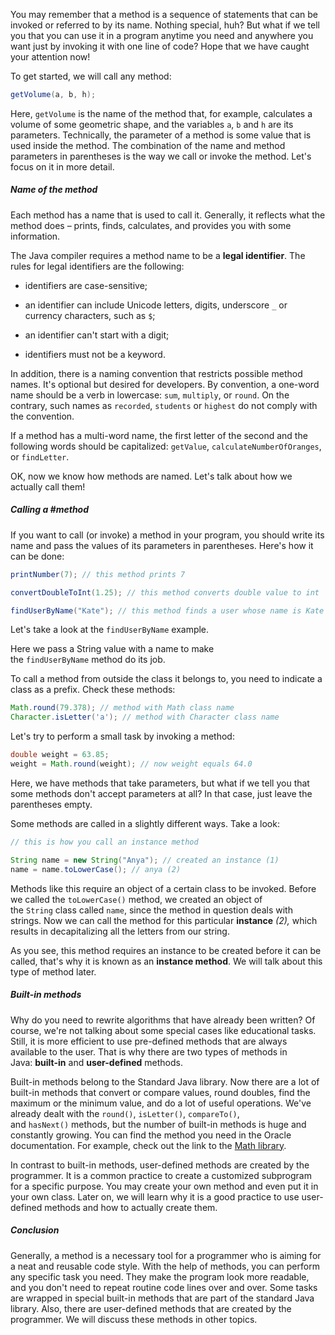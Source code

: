 You may remember that a method is a sequence of statements that can be invoked or referred to by its name. Nothing special, huh? But what if we tell you that you can use it in a program anytime you need and anywhere you want just by invoking it with one line of code? Hope that we have caught your attention now!

To get started, we will call any method:

```java
getVolume(a, b, h);
```

Here, `getVolume` is the name of the method that, for example, calculates a volume of some geometric shape, and the variables `a`, `b` and `h` are its parameters. Technically, the parameter of a method is some value that is used inside the method. The combination of the name and method parameters in parentheses is the way we call or invoke the method. Let's focus on it in more detail.

##### Name of the method

Each method has a name that is used to call it. Generally, it reflects what the method does – prints, finds, calculates, and provides you with some information.

The Java compiler requires a method name to be a **legal identifier**. The rules for legal identifiers are the following:

- identifiers are case-sensitive;
    
- an identifier can include Unicode letters, digits, underscore `_` or currency characters, such as `$`;
    
- an identifier can't start with a digit;
    
- identifiers must not be a keyword.
    

In addition, there is a naming convention that restricts possible method names. It's optional but desired for developers. By convention, a one-word name should be a verb in lowercase: `sum`, `multiply`, or `round`. On the contrary, such names as `recorded`, `students` or `highest` do not comply with the convention.

If a method has a multi-word name, the first letter of the second and the following words should be capitalized: `getValue`, `calculateNumberOfOranges`, or `findLetter`.

OK, now we know how methods are named. Let's talk about how we actually call them!

##### Calling a #method 

If you want to call (or invoke) a method in your program, you should write its name and pass the values of its parameters in parentheses. Here's how it can be done:

```java
printNumber(7); // this method prints 7

convertDoubleToInt(1.25); // this method converts double value to int

findUserByName("Kate"); // this method finds a user whose name is Kate
```

Let's take a look at the `findUserByName` example.

Here we pass a String value with a name to make the `findUserByName` method do its job.

To call a method from outside the class it belongs to, you need to indicate a class as a prefix. Check these methods:

```java
Math.round(79.378); // method with Math class name
Character.isLetter('a'); // method with Character class name
```

Let's try to perform a small task by invoking a method:

```java
double weight = 63.85;
weight = Math.round(weight); // now weight equals 64.0
```

Here, we have methods that take parameters, but what if we tell you that some methods don't accept parameters at all? In that case, just leave the parentheses empty.

Some methods are called in a slightly different ways. Take a look:

```java
// this is how you call an instance method

String name = new String("Anya"); // created an instance (1)
name = name.toLowerCase(); // anya (2)
```

Methods like this require an object of a certain class to be invoked. Before we called the `toLowerCase()` method, we created an object of the `String` class called `name`, since the method in question deals with strings. Now we can call the method for this particular **instance** _(2),_ which results in decapitalizing all the letters from our string.

As you see, this method requires an instance to be created before it can be called, that's why it is known as an **instance method**. We will talk about this type of method later.

##### Built-in methods

Why do you need to rewrite algorithms that have already been written? Of course, we're not talking about some special cases like educational tasks. Still, it is more efficient to use pre-defined methods that are always available to the user. That is why there are two types of methods in Java: **built-in** and **user-defined** methods.

Built-in methods belong to the Standard Java library. Now there are a lot of built-in methods that convert or compare values, round doubles, find the maximum or the minimum value, and do a lot of useful operations. We've already dealt with the `round()`, `isLetter()`, `compareTo()`, and `hasNext()` methods, but the number of built-in methods is huge and constantly growing. You can find the method you need in the Oracle documentation. For example, check out the link to the [Math library](https://docs.oracle.com/javase/8/docs/api/java/lang/Math.html).

In contrast to built-in methods, user-defined methods are created by the programmer. It is a common practice to create a customized subprogram for a specific purpose. You may create your own method and even put it in your own class. Later on, we will learn why it is a good practice to use user-defined methods and how to actually create them.

##### Conclusion

Generally, a method is a necessary tool for a programmer who is aiming for a neat and reusable code style. With the help of methods, you can perform any specific task you need. They make the program look more readable, and you don't need to repeat routine code lines over and over. Some tasks are wrapped in special built-in methods that are part of the standard Java library. Also, there are user-defined methods that are created by the programmer. We will discuss these methods in other topics.